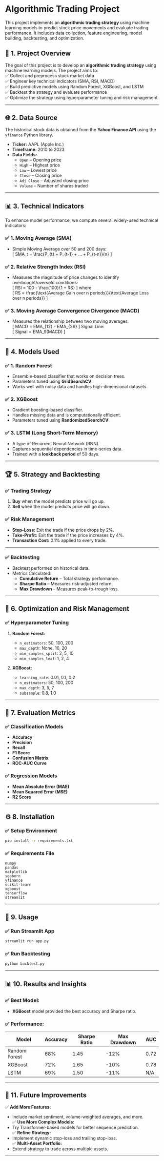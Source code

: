 
# Algorithmic Trading Project  
This project implements an **algorithmic trading strategy** using machine learning models to predict stock price movements and evaluate trading performance. It includes data collection, feature engineering, model building, backtesting, and optimization.


## 🚀 **1. Project Overview**
The goal of this project is to develop an **algorithmic trading strategy** using machine learning models. The project aims to:  
✅ Collect and preprocess stock market data  
✅ Engineer key technical indicators (SMA, RSI, MACD)  
✅ Build predictive models using Random Forest, XGBoost, and LSTM  
✅ Backtest the strategy and evaluate performance  
✅ Optimize the strategy using hyperparameter tuning and risk management  

---

## 🌐 **2. Data Source**
The historical stock data is obtained from the **Yahoo Finance API** using the `yfinance` Python library.  
- **Ticker:** AAPL (Apple Inc.)  
- **Timeframe:** 2010 to 2023  
- **Data Fields:**  
  - `Open` – Opening price  
  - `High` – Highest price  
  - `Low` – Lowest price  
  - `Close` – Closing price  
  - `Adj Close` – Adjusted closing price  
  - `Volume` – Number of shares traded  

---

## 📊 **3. Technical Indicators**
To enhance model performance, we compute several widely-used technical indicators:

### ✅ **1. Moving Average (SMA)**
- Simple Moving Average over 50 and 200 days:  
\[
SMA_t = \frac{P_{t} + P_{t-1} + ... + P_{t-n}}{n}
\]

### ✅ **2. Relative Strength Index (RSI)**
- Measures the magnitude of price changes to identify overbought/oversold conditions:  
\[
RSI = 100 - \frac{100}{1 + RS}
\]
where  
\[
RS = \frac{\text{Average Gain over n periods}}{\text{Average Loss over n periods}}
\]

### ✅ **3. Moving Average Convergence Divergence (MACD)**
- Measures the relationship between two moving averages:  
\[
MACD = EMA_{12} - EMA_{26}
\]
Signal Line:  
\[
Signal = EMA_9(MACD)
\]

---

## 🤖 **4. Models Used**
### ✅ **1. Random Forest**
- Ensemble-based classifier that works on decision trees.
- Parameters tuned using **GridSearchCV**.  
- Works well with noisy data and handles high-dimensional datasets.

### ✅ **2. XGBoost**
- Gradient boosting-based classifier.
- Handles missing data and is computationally efficient.
- Parameters tuned using **RandomizedSearchCV**.

### ✅ **3. LSTM (Long Short-Term Memory)**
- A type of Recurrent Neural Network (RNN).
- Captures sequential dependencies in time-series data.
- Trained with a **lookback period** of 50 days.

---

## 🏆 **5. Strategy and Backtesting**
### ✅ **Trading Strategy**
1. **Buy** when the model predicts price will go up.  
2. **Sell** when the model predicts price will go down.  

### ✅ **Risk Management**
- **Stop-Loss:** Exit the trade if the price drops by 2%.  
- **Take-Profit:** Exit the trade if the price increases by 4%.  
- **Transaction Cost:** 0.1% applied to every trade.  

---

### ✅ **Backtesting**
- Backtest performed on historical data.
- Metrics Calculated:
  - **Cumulative Return** – Total strategy performance.
  - **Sharpe Ratio** – Measures risk-adjusted return.
  - **Max Drawdown** – Measures peak-to-trough loss.  

---

## 🎯 **6. Optimization and Risk Management**
### ✅ **Hyperparameter Tuning**
1. **Random Forest:**  
   - `n_estimators`: 50, 100, 200  
   - `max_depth`: None, 10, 20  
   - `min_samples_split`: 2, 5, 10  
   - `min_samples_leaf`: 1, 2, 4  

2. **XGBoost:**  
   - `learning_rate`: 0.01, 0.1, 0.2  
   - `n_estimators`: 50, 100, 200  
   - `max_depth`: 3, 5, 7  
   - `subsample`: 0.8, 1.0  

---

## 📏 **7. Evaluation Metrics**
### ✅ **Classification Models**  
- **Accuracy**  
- **Precision**  
- **Recall**  
- **F1 Score**  
- **Confusion Matrix**  
- **ROC-AUC Curve**  

### ✅ **Regression Models**  
- **Mean Absolute Error (MAE)**  
- **Mean Squared Error (MSE)**  
- **R2 Score**  

---

## ⚙️ **8. Installation**
### ✅ **Setup Environment**
```bash
pip install -r requirements.txt
```

### ✅ **Requirements File**
```
numpy
pandas
matplotlib
seaborn
yfinance
scikit-learn
xgboost
tensorflow
streamlit
```

---

## 🚦 **9. Usage**
### ✅ **Run Streamlit App**
```bash
streamlit run app.py
```

### ✅ **Run Backtesting**
```python
python backtest.py
```

---

## 📊 **10. Results and Insights**
### ✅ **Best Model:**  
- **XGBoost** model provided the best accuracy and Sharpe ratio.  

### ✅ **Performance:**  
| Model | Accuracy | Sharpe Ratio | Max Drawdown | AUC |  
|-------|----------|--------------|--------------|-----|  
| Random Forest | 68% | 1.45 | -12% | 0.72 |  
| XGBoost | 72% | 1.65 | -10% | 0.78 |  
| LSTM | 69% | 1.50 | -11% | N/A |  

---

## 🚀 **11. Future Improvements**
✅ **Add More Features:**  
- Include market sentiment, volume-weighted averages, and more.  
✅ **Use More Complex Models:**  
- Try Transformer-based models for better sequence prediction.  
✅ **Refine Strategy:**  
- Implement dynamic stop-loss and trailing stop-loss.  
✅ **Multi-Asset Portfolio:**  
- Extend strategy to trade across multiple assets.  

---